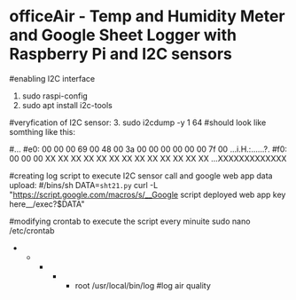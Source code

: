 # officeAir - Temp and Humidity Meter and Google Sheet Logger with Raspberry Pi and I2C sensors

#enabling I2C interface 
1. sudo raspi-config
2. sudo apt install i2c-tools

#veryfication of I2C sensor:
3. sudo i2cdump -y 1 64
#should look like somthing like this:

#...
#e0: 00 00 00 69 00 48 00 3a 00 00 00 00 00 00 7f 00    ...i.H.:......?.
#f0: 00 00 00 XX XX XX XX XX XX XX XX XX XX XX XX XX    ...XXXXXXXXXXXXX

#creating log script to execute I2C sensor call and google web app data upload:
#/bins/sh
DATA=`sht21.py`
curl -L "https://script.google.com/macros/s/__Google script deployed web app key here__/exec?$DATA"



#modifying crontab to execute the script every minuite
sudo nano /etc/crontab
*  *    * * *   root  /usr/local/bin/log #log air quality
